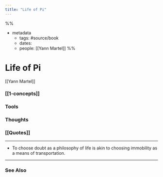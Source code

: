 ```yaml
---
title: "Life of Pi"
---
```

%%
- metadata
	- tags: #source/book
	- dates: 
	- people: [[Yann Martel]]
%%

# Life of Pi
[[Yann Martel]]

### [[1-concepts]]

### Tools

### Thoughts

### [[Quotes]]
---

- To choose doubt as a philosophy of life is akin to choosing immobility as a means of transportation.


----
### See Also